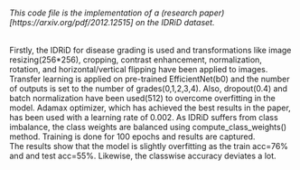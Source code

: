 <h6>This code file is the implementation of a (research paper)[https://arxiv.org/pdf/2012.12515] on the IDRiD dataset. <br></h6>
Firstly, the IDRiD for disease grading is used and transformations like image resizing(256*256), cropping, contrast enhancement, normalization, rotation, and horizontal/vertical flipping have been applied to images. Transfer learning is applied on pre-trained EfficientNet(b0) and the number of outputs is set to the number of grades(0,1,2,3,4). Also, dropout(0.4) and batch normalization have been used(512) to overcome overfitting in the model. Adamax optimizer, which has achieved the best results in the paper, has been used with a learning rate of 0.002. As IDRiD suffers from class imbalance, the class weights are balanced using compute_class_weights() method. Training is done for 100 epochs and results are captured.<br>
The results show that the model is slightly overfitting as the train acc=76% and and test acc=55%. Likewise, the classwise accuracy deviates a lot.
